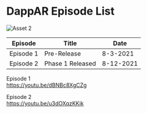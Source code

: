 <h1> DappAR Episode List </h1>

![Asset 2](https://user-images.githubusercontent.com/21232416/129479975-4fa0b785-54df-49a3-8303-04aec83ea067.png)


  |Episode|Title|Date|
  |---------|-----------|--------|
  |Episode 1|Pre-Release|8-3-2021|
  |Episode 2|Phase 1 Released|8-12-2021|
  
  Episode 1 <br/>
  https://youtu.be/dBNBc8XgCZg
  
  Episode 2 <br/>
  https://youtu.be/u3dOXqzKKik
